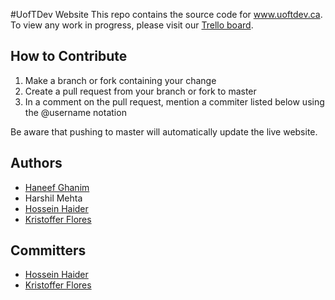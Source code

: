 #UofTDev Website
This repo contains the source code for www.uoftdev.ca.
To view any work in progress, please visit our [Trello board](https://trello.com/b/slPznayp/website).

## How to Contribute
1. Make a branch or fork containing your change
1. Create a pull request from your branch or fork to master
1. In a comment on the pull request, mention a commiter listed below using the @username notation 

Be aware that pushing to master will automatically update the live website.

## Authors
* [Haneef Ghanim](https://github.com/haneefghanim)
* Harshil Mehta
* [Hossein Haider](https://github.com/hhaider)
* [Kristoffer Flores](https://github.com/kflores772)

## Committers
* [Hossein Haider](https://github.com/hhaider)
* [Kristoffer Flores](https://github.com/kflores772)

